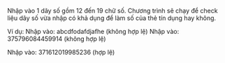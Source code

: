 Nhập vào 1 dãy số gồm 12 đến 19 chữ số. Chương trình sẽ chạy để check liệu dãy số vừa nhập có khả dụng để làm số của thẻ tín dụng hay không.

Ví dụ:
  Nhập vào: abcdfodafdjafhe (không hợp lệ)
  Nhập vào: 375796084459914 (không hợp lệ)
  
  Nhập vào: 371612019985236 (hợp lệ)

